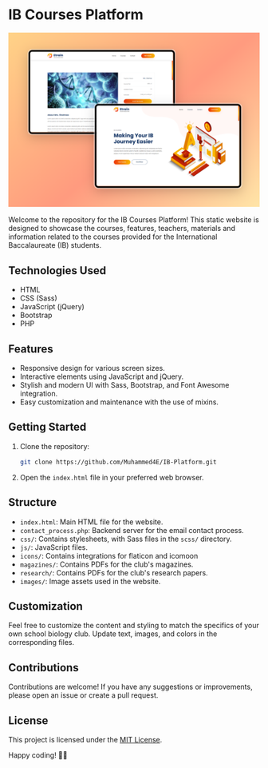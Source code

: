 # IB Courses Platform

![Project Mockup](https://github.com/Muhammed4E/IB-Platform/blob/main/mockup.png?raw=true)


Welcome to the repository for the IB Courses Platform! This static website is designed to showcase the courses, features, teachers, materials and information related to the courses provided for the International Baccalaureate (IB) students.

## Technologies Used

- HTML
- CSS (Sass)
- JavaScript (jQuery)
- Bootstrap
- PHP

## Features

- Responsive design for various screen sizes.
- Interactive elements using JavaScript and jQuery.
- Stylish and modern UI with Sass, Bootstrap, and Font Awesome integration.
- Easy customization and maintenance with the use of mixins.

## Getting Started

1. Clone the repository:

   ```bash
   git clone https://github.com/Muhammed4E/IB-Platform.git
   ```

2. Open the `index.html` file in your preferred web browser.

## Structure

- `index.html`: Main HTML file for the website.
- `contact_process.php`: Backend server for the email contact process.
- `css/`: Contains stylesheets, with Sass files in the `scss/` directory.
- `js/`: JavaScript files.
- `icons/`: Contains integrations for flaticon and icomoon
- `magazines/`: Contains PDFs for the club's magazines.
- `research/`: Contains PDFs for the club's research papers.
- `images/`: Image assets used in the website.

## Customization

Feel free to customize the content and styling to match the specifics of your own school biology club. Update text, images, and colors in the corresponding files.

## Contributions

Contributions are welcome! If you have any suggestions or improvements, please open an issue or create a pull request.

## License

This project is licensed under the [MIT License](LICENSE).

Happy coding! 🌱🧬
